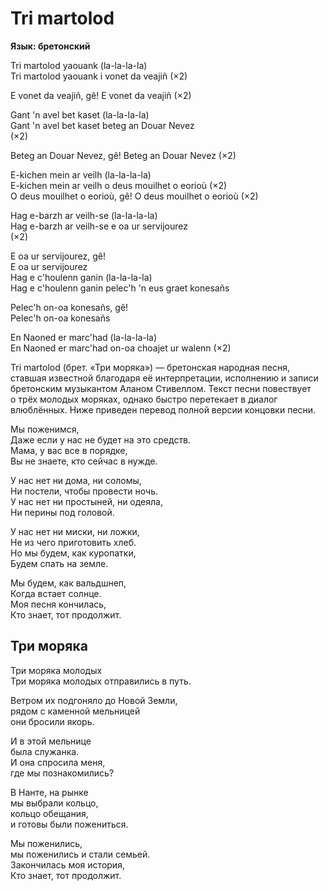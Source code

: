 <div>

# Tri martolod

**Язык: бретонский**

</div>

<div>

Tri martolod yaouank (la-la-la-la)  
Tri martolod yaouank i vonet da veajiñ (×2)

E vonet da veajiñ, gê! E vonet da veajiñ (×2)

Gant 'n avel bet kaset (la-la-la-la)  
Gant 'n avel bet kaset beteg an Douar Nevez  
(×2)

Beteg an Douar Nevez, gê! Beteg an Douar Nevez (×2)

E-kichen mein ar veilh (la-la-la-la)  
E-kichen mein ar veilh o deus mouilhet o eorioù (×2)  
O deus mouilhet o eorioù, gê! O deus mouilhet o eorioù (×2)

Hag e-barzh ar veilh-se (la-la-la-la)  
Hag e-barzh ar veilh-se e oa ur servijourez  
(×2)

E oa ur servijourez, gê!  
E oa ur servijourez  
Hag e c'houlenn ganin (la-la-la-la)  
Hag e c'houlenn ganin pelec'h 'n eus graet konesañs

Pelec'h on-oa konesañs, gê!  
Pelec'h on-oa konesañs  

En Naoned er marc'had (la-la-la-la)  
En Naoned er marc'had on-oa choajet ur walenn
(×2)

</div>

<div>

Tri martolod (брет. «Три моряка») — бретонская народная песня, ставшая известной благодаря её интерпретации, исполнению и записи бретонским музыкантом Аланом Стивеллом. Текст песни повествует о трёх молодых моряках, однако быстро перетекает в диалог влюблённых.
Ниже приведен перевод полной версии концовки песни.

Мы поженимся,  
Даже если у нас не будет на это средств.  
Мама, у вас все в порядке,  
Вы не знаете, кто сейчас в нужде.

У нас нет ни дома, ни соломы,  
Ни постели, чтобы провести ночь.  
У нас нет ни простыней, ни одеяла,  
Ни перины под головой.

У нас нет ни миски, ни ложки,  
Не из чего приготовить хлеб.  
Но мы будем, как куропатки,  
Будем спать на земле.

Мы будем, как вальдшнеп,  
Когда встает солнце.  
Моя песня кончилась,  
Кто знает, тот продолжит.

</div>

<div>

## Три моряка

</div>

<div>

Три моряка молодых  
Три моряка молодых отправились в путь.

Ветром их подгоняло до Новой Земли,  
рядом с каменной мельницей  
они бросили якорь.

И в этой мельнице  
была служанка.  
И она спросила меня,  
где мы познакомились?

В Нанте, на рынке  
мы выбрали кольцо,  
кольцо обещания,  
и готовы были пожениться.

Мы поженились,  
мы поженились и стали семьей.  
Закончилась моя история,  
Кто знает, тот продолжит.

</div>
